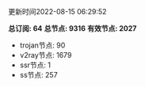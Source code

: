 更新时间2022-08-15 06:29:52

**总订阅: 64**
**总节点: 9316**
**有效节点: 2027**
- trojan节点: 90
- v2ray节点: 1679
- ssr节点: 1
- ss节点: 257
